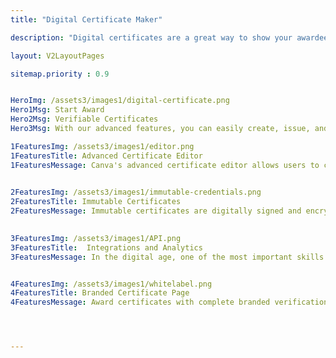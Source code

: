 ```yaml
---
title: "Digital Certificate Maker"

description: "Digital certificates are a great way to show your awardees that you genuinely value their achievements"

layout: V2LayoutPages

sitemap.priority : 0.9


HeroImg: /assets3/images1/digital-certificate.png
Hero1Msg: Start Award
Hero2Msg: Verifiable Certificates
Hero3Msg: With our advanced features, you can easily create, issue, and manage certificates that are branded and professional. This will make your awardees proud and show that you are committed to providing them with the recognition they deserve.        

1FeaturesImg: /assets3/images1/editor.png
1FeaturesTitle: Advanced Certificate Editor
1FeaturesMessage: Canva's advanced certificate editor allows users to create custom certificates from scratch or upload a pre-made design. The editor is very user-friendly and has a lot of features. Users can assign dynamic fields to the certificates, which is very helpful. They can also add a QR code, change the layout, and upload their images.

                  
2FeaturesImg: /assets3/images1/immutable-credentials.png
2FeaturesTitle: Immutable Certificates
2FeaturesMessage: Immutable certificates are digitally signed and encrypted by us, and only you can decrypt them. This means that you can be sure that the certificate is authentic and that it comes from an authorized source. We believe in transparency and security. These features are essential for protecting your data from hackers, phishing scams and identity theft. By issuing immutable certificates through our platform we can ensure that our customers get the highest level of protection against these threats. We have

                  
3FeaturesImg: /assets3/images1/API.png
3FeaturesTitle:  Integrations and Analytics
3FeaturesMessage: In the digital age, one of the most important skills you can have is knowing how to analyze data. Whether it's customer behaviour, sales numbers, or even your performance metrics, data helps you make more informed decisions. But it's not always easy to get access to all of the data you need to make those decisions. That's where integrated analytics come in. An integrated analytics platform provides an end-to-end solution for delivering business intelligence from multiple data sources. This means that instead of having to build a solution yourself, you can get everything you need right off the bat—all in one place! We also have integration with zapier, Popular LMS Platforms and Integrately to award credentials.


4FeaturesImg: /assets3/images1/whitelabel.png
4FeaturesTitle: Branded Certificate Page
4FeaturesMessage: Award certificates with complete branded verification page which helps to boost the brand awareness.Institutions can customize everything from the URL to the footer which matches the brand guidelines.




---
```

